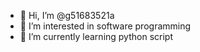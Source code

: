 - 👋 Hi, I’m @g51683521a
- 👀 I’m interested in software programming
- 🌱 I’m currently learning python script

<!---
g51683521a/g51683521a is a ✨ special ✨ repository because its `README.md` (this file) appears on your GitHub profile.
You can click the Preview link to take a look at your changes.
--->
